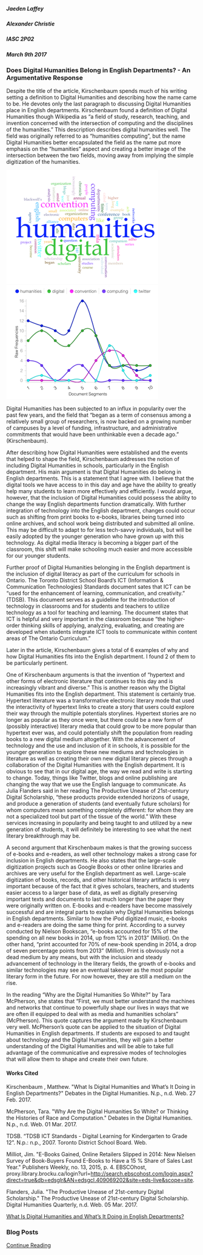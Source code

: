##### Jaeden Laffey
##### Alexander Christie
##### IASC 2P02
##### March 9th 2017

### Does Digital Humanities Belong in English Departments? - An Argumentative Response

Despite the title of the article, Kirschenbaum spends much of his writing setting a definition to Digital Humanities and describing how the name came to be.  He devotes only the last paragraph to discussing Digital Humanities place in English departments.  Kirschenbaum found a definition of Digital Humanities though Wikipedia as “a field of study, research, teaching, and invention concerned with the intersection of computing and the disciplines of the humanities.”  This description describes digital humanities well.  The field was originally referred to as “humanities computing”, but the name Digital Humanities better encapsulated the field as the name put more emphasis on the “humanities” aspect and creating a better image of the intersection between the two fields, moving away from implying the simple digitization of the humanities.  

<img src="images/DHScreenshot1.png" width="400" height="300">
<img src="images/DHScreenshot2.png" width="400" height="300">

Digital Humanities has been subjected to an influx in popularity over the past few years, and the field that “began as a term of consensus among a relatively small group of researchers, is now backed on a growing number of campuses by a level of funding, infrastructure, and administrative commitments that would have been unthinkable even a decade ago.” (Kirschenbaum).

After describing how Digital Humanities were established and the events that helped to shape the field, Kirschenbaum addresses the notion of including Digital Humanities in schools, particularly in the English department.  His main argument is that Digital Humanities do belong in English departments.  This is a statement that I agree with. I believe that the digital tools we have access to in this day and age have the ability to greatly help many students to learn more effectively and efficiently.  I would argue, however, that the inclusion of Digital Humanities could possess the ability to change the way English departments function dramatically.  With further integration of technology into the English department, changes could occur such as shifting from print books to e-books, libraries being turned into online archives, and school work being distributed and submitted all online.  This may be difficult to adapt to for less tech-savvy individuals, but will be easily adopted by the younger generation who have grown up with this technology.  As digital media literacy is becoming a bigger part of the classroom, this shift will make schooling much easier and more accessible for our younger students.

Further proof of Digital Humanities belonging in the English department is the inclusion of digital literacy as part of the curriculum for schools in Ontario.  The Toronto District School Board’s ICT (Information & Communication Technologies) Standards document sates that ICT can be “used for the enhancement of learning, communication, and creativity.” (TDSB).  This document serves as a guideline for the introduction of technology in classrooms and for students and teachers to utilize technology as a tool for teaching and learning. The document states that ICT is helpful and very important in the classroom because “the higher-order thinking skills of applying, analyzing, evaluating, and creating are developed when students integrate ICT tools to communicate within content areas of The Ontario Curriculum.”

Later in the article, Kirschenbaum gives a total of 6 examples of why and how Digital Humanities fits into the English department.  I found 2 of them to be particularly pertinent.

One of Kirschenbaum arguments is that the invention of “hypertext and other forms of electronic literature that continues to this day and is increasingly vibrant and diverse.”  This is another reason why the Digital Humanities fits into the English department.  This statement is certainly true.  Hypertext literature was a transformative electronic literary mode that used the interactivity of hypertext links to create a story that users could explore their way through the multiple potentials storylines. Hypertext stories are no longer as popular as they once were, but there could be a new form of (possibly interactive) literary media that could grow to be more popular than hypertext ever was, and could potentially shift the population from reading books to a new digital medium altogether.  With the advancement of technology and the use and inclusion of it in schools, it is possible for the younger generation to explore these new mediums and technologies in literature as well as creating their own new digital literary pieces through a collaboration of the Digital Humanities with the English department.  It is obvious to see that in our digital age, the way we read and write is starting to change.  Today, things like Twitter, blogs and online publishing are changing the way that we use the English language to communicate.  As Julia Flanders said in her reading The Productive Unease of 21st-century Digital Scholarship, “these products provide extended horizons of usage, and produce a generation of students (and eventually future scholars) for whom computers mean something completely different: for whom they are not a specialized tool but part of the tissue of the world.” With these services increasing in popularity and being taught to and utilized by a new generation of students, it will definitely be interesting to see what the next literary breakthrough may be.   

A second argument that Kirschenbaum makes is that the growing success of e-books and e-readers, as well other technology makes a strong case for inclusion in English departments.  He also states that the large-scale digitization projects such as Google Books or other online libraries and archives are very useful for the English department as well.  Large-scale digitization of books, records, and other historical literary artifacts is very important because of the fact that it gives scholars, teachers, and students easier access to a larger base of data, as well as digitally preserving important texts and documents to last much longer than the paper they were originally written on.  E-books and e-readers have become massively successful and are integral parts to explain why Digital Humanities belongs in English departments.   Similar to how the iPod digitized music, e-books and e-readers are doing the same thing for print.  According to a survey conducted by Nielson Bookscan, “e-books accounted for 15% of the spending on all new books in 2014, up from 12% in 2013” (Milliot).  On the other hand, “print accounted for 70% of new-book spending in 2014, a drop of seven percentage points from 2013” (Milliot).  Print is obviously not a dead medium by any means, but with the inclusion and steady advancement of technology in the literary fields, the growth of e-books and similar technologies may see an eventual takeover as the most popular literary form in the future.  For now however, they are still a medium on the rise.   

In the reading “Why are the Digital Humanities So White?” by Tara McPherson, she states that “First, we must better understand the machines and networks that continue to powerfully shape our lives in ways that we are often ill equipped to deal with as media and humanities scholars” (McPherson).    This quote captures the argument made by Kirschenbaum very well.  McPherson’s quote can be applied to the situation of Digital Humanities in English departments.  If students are exposed to and taught about technology and the Digital Humanities, they will gain a better understanding of the Digital Humanities and will be able to take full advantage of the communicative and expressive modes of technologies that will allow them to shape and create their own future.  

#### Works Cited

Kirschenbaum , Matthew. "What Is Digital Humanities and What’s It Doing in English Departments?" Debates in the Digital Humanities. N.p., n.d. Web. 27 Feb. 2017.

McPherson, Tara. "Why Are the Digital Humanities So White? or Thinking the Histories of Race and Computation." Debates in the Digital Humanities. N.p., n.d. Web. 01 Mar. 2017.

TDSB. “TDSB ICT Standards - Digital Learning for Kindergarten to Grade 12”. N.p.: n.p., 2007. Toronto District School Board. Web.

Milliot, Jim. "E-Books Gained, Online Retailers Slipped in 2014: New Nielsen Survey of Book-Buyers Found E-Books to Have a 15 % Share of Sales Last Year." Publishers Weekly, no. 13, 2015, p. 4. EBSCOhost, proxy.library.brocku.ca/login?url=http://search.ebscohost.com/login.aspx?direct=true&db=edsglr&AN=edsgcl.409069202&site=eds-live&scope=site.

Flanders, Julia. "The Productive Unease of 21st-century Digital Scholarship." The Productive Unease of 21st-century Digital Scholarship. Digital Humanities Quarterly, n.d. Web. 05 Mar. 2017.


[What Is Digital Humanities and What’s It Doing in English Departments?](http://dhdebates.gc.cuny.edu/debates/text/38)


### Blog Posts

[Continue Reading](README)

